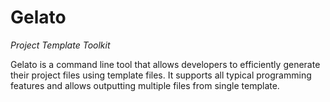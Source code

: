 # Gelato
*Project Template Toolkit*

Gelato is a command line tool that allows developers to efficiently generate their project files using template files. It supports all typical programming features and allows outputting multiple files from single template.
